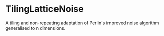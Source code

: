 # TilingLatticeNoise
A tiling and non-repeating adaptation of Perlin's improved noise algorithm generalised to n dimensions.
